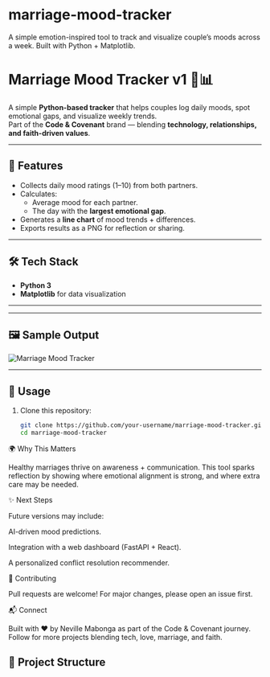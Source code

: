 # marriage-mood-tracker
A simple emotion-inspired tool to track and visualize couple’s moods across a week. Built with Python + Matplotlib.
# Marriage Mood Tracker v1 💑📊

A simple **Python-based tracker** that helps couples log daily moods, spot emotional gaps, and visualize weekly trends.  
Part of the **Code & Covenant** brand — blending **technology, relationships, and faith-driven values**.

---

## 🚀 Features
- Collects daily mood ratings (1–10) from both partners.
- Calculates:
  - Average mood for each partner.
  - The day with the **largest emotional gap**.
- Generates a **line chart** of mood trends + differences.
- Exports results as a PNG for reflection or sharing.

---

## 🛠️ Tech Stack
- **Python 3**
- **Matplotlib** for data visualization

---
---

## 🖼️ Sample Output
![Marriage Mood Tracker](marriage_mood_tracker_v1.png)

---

## 📖 Usage
1. Clone this repository:
   ```bash
   git clone https://github.com/your-username/marriage-mood-tracker.git
   cd marriage-mood-tracker
🌍 Why This Matters

Healthy marriages thrive on awareness + communication.
This tool sparks reflection by showing where emotional alignment is strong, and where extra care may be needed.

✨ Next Steps

Future versions may include:

AI-driven mood predictions.

Integration with a web dashboard (FastAPI + React).

A personalized conflict resolution recommender.

🤝 Contributing

Pull requests are welcome! For major changes, please open an issue first.

📬 Connect

Built with ❤️ by Neville Mabonga as part of the Code & Covenant journey.
Follow for more projects blending tech, love, marriage, and faith.

## 📂 Project Structure
